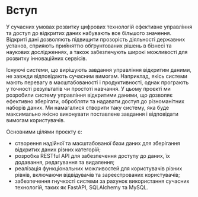 # Вступ

У сучасних умовах розвитку цифрових технологій ефективне управління та доступ до відкритих даних набувають все більшого значення. Відкриті дані дозволяють підвищити прозорість діяльності державних установ, сприяють прийняттю обґрунтованих рішень в бізнесі та наукових дослідженнях, а також забезпечують широкі можливості для розвитку інноваційних сервісів. 

Існуючі системи, що вирішують завдання управління відкритим даними, не завжди відповідають сучасним вимогам. Наприклад, якісь системи мають перевагу в масштабованості і продуктивності, однак програють у точності результатів чи простоті навчання. У цьому проєкті ми розробили систему управління відкритими даними, що дозволяє ефективно зберігати, обробляти та надавати доступ до різноманітних наборів даних. Ми намагалися створити таку систему, яка буде максимально якісно виконувати поставлене завдання і відповідати вимогам користувачів.

Основними цілями проєкту є:
 - створення надійної та масштабованої бази даних для зберігання відкритих даних різних категорій;
 - розробка RESTful API для забезпечення доступу до даних, їх додавання, редагування та видалення;
 - реалізація функціональних можливостей для користувачів різних рівнів, включаючи відвідувачів та зареєстрованих користувачів;
 - забезпечення гнучкості системи за рахунок використання сучасних технологій, таких як FastAPI, SQLAlchemy та MySQL.
   
